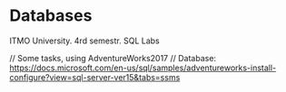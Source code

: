 # Databases
ITMO University. 4rd semestr. SQL Labs

// Some tasks, using AdventureWorks2017
// Database: https://docs.microsoft.com/en-us/sql/samples/adventureworks-install-configure?view=sql-server-ver15&tabs=ssms
